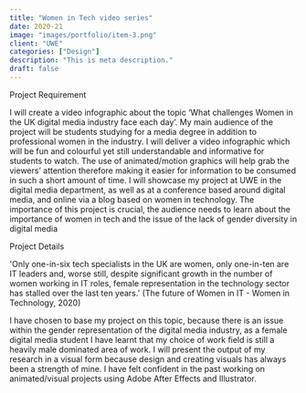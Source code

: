 ```yaml
---
title: "Women in Tech video series"
date: 2020-21
image: "images/portfolio/item-3.png"
client: "UWE"
categories: ["Design"]
description: "This is meta description."
draft: false
---
```


Project Requirement

I will create a video infographic about the topic ‘What challenges Women in the UK digital media industry face each day’. My main audience of the project will be students studying for a media degree in addition to professional women in the industry. I will deliver a video infographic which will be fun and colourful yet still understandable and informative for students to watch. The use of animated/motion graphics will help grab the viewers’ attention therefore making it easier for information to be consumed in such a short amount of time. I will showcase my project at UWE in the digital media department, as well as at a conference based around digital media, and online via a blog based on women in technology. The importance of this project is crucial, the audience needs to learn about the importance of women in tech and the issue of the lack of gender diversity in digital media

Project Details

'Only one-in-six tech specialists in the UK are women, only one-in-ten are IT leaders and, worse still, despite significant growth in the number of women working in IT roles, female representation in the technology sector has stalled over the last ten years.' (The future of Women in IT - Women in Technology, 2020)

I have chosen to base my project on this topic, because there is an issue within the gender representation of the digital media industry, as a female digital media student I have learnt that my choice of work field is still a heavily male dominated area of work. I will present the output of my research in a visual form because design and creating visuals has always been a strength of mine. I have felt confident in the past working on animated/visual projects using Adobe After Effects and Illustrator.
